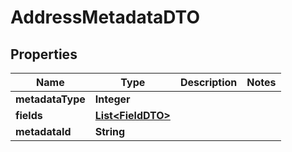 
# AddressMetadataDTO

## Properties
Name | Type | Description | Notes
------------ | ------------- | ------------- | -------------
**metadataType** | **Integer** |  | 
**fields** | [**List&lt;FieldDTO&gt;**](FieldDTO.md) |  | 
**metadataId** | **String** |  | 



